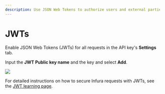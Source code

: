 ```yaml
---
description: Use JSON Web Tokens to authorize users and external parties.
---
```


# JWTs

Enable JSON Web Tokens (JWTs) for all requests in the API key's **Settings** tab.

Input the **JWT Public key name** and the key and select **Add**.

<div class="left-align-container">
  <div class="img-medium">
    <img
      src={require("../../../images/jwt-token-settings.png").default}
    />
  </div>
</div>

For detailed instructions on how to secure Infura requests with JWTs, see the [JWT learning page](/services/how-to/json-web-token-jwt).
